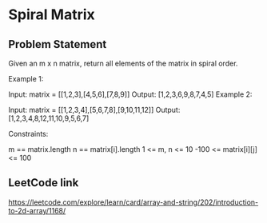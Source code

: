 # Spiral Matrix

## Problem Statement

Given an m x n matrix, return all elements of the matrix in spiral order.



Example 1:


Input: matrix = [[1,2,3],[4,5,6],[7,8,9]]
Output: [1,2,3,6,9,8,7,4,5]
Example 2:


Input: matrix = [[1,2,3,4],[5,6,7,8],[9,10,11,12]]
Output: [1,2,3,4,8,12,11,10,9,5,6,7]


Constraints:

m == matrix.length
n == matrix[i].length
1 <= m, n <= 10
-100 <= matrix[i][j] <= 100

## LeetCode link

https://leetcode.com/explore/learn/card/array-and-string/202/introduction-to-2d-array/1168/